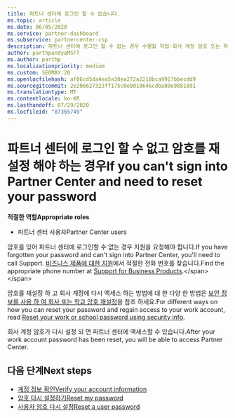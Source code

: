 ```yaml
---
title: 파트너 센터에 로그인 할 수 없습니다.
ms.topic: article
ms.date: 06/05/2020
ms.service: partner-dashboard
ms.subservice: partnercenter-csp
description: 파트너 센터에 로그인 할 수 없는 경우 수행할 작업-회사 계정 암호 또는 학교 계정 암호를 잊어버린 경우 해당 암호를 다시 설정 하는 방법에 대 한 정보를 포함 합니다.
author: parthpandyaMSFT
ms.author: parthp
ms.localizationpriority: medium
ms.custom: SEOMAY.20
ms.openlocfilehash: af06cd5da4ea5a38ea272a2210bca9917bbecdd9
ms.sourcegitcommit: 2e206627323ff175c0e0d10646cdba80e9881891
ms.translationtype: MT
ms.contentlocale: ko-KR
ms.lasthandoff: 07/29/2020
ms.locfileid: "87365749"
---
```

# <a name="if-you-cant-sign-into-partner-center-and-need-to-reset-your-password"></a><span data-ttu-id="c8a33-103">파트너 센터에 로그인 할 수 없고 암호를 재설정 해야 하는 경우</span><span class="sxs-lookup"><span data-stu-id="c8a33-103">If you can't sign into Partner Center and need to reset your password</span></span>

<span data-ttu-id="c8a33-104">**적절한 역할**</span><span class="sxs-lookup"><span data-stu-id="c8a33-104">**Appropriate roles**</span></span>

- <span data-ttu-id="c8a33-105">파트너 센터 사용자</span><span class="sxs-lookup"><span data-stu-id="c8a33-105">Partner Center users</span></span>

<span data-ttu-id="c8a33-106">암호를 잊어 파트너 센터에 로그인할 수 없는 경우 지원을 요청해야 합니다.</span><span class="sxs-lookup"><span data-stu-id="c8a33-106">If you have forgotten your password and can't sign into Partner Center, you'll need to call Support.</span></span> <span data-ttu-id="c8a33-107">[비즈니스 제품에 대한 지원](https://docs.microsoft.com/microsoft-365/admin/contact-support-for-business-products?view=o365-worldwide&tabs=phone#ID0EAADAAA=Phone_support_)에서 적절한 전화 번호를 찾습니다.</span><span class="sxs-lookup"><span data-stu-id="c8a33-107">Find the appropriate phone number at [Support for Business Products](https://docs.microsoft.com/microsoft-365/admin/contact-support-for-business-products?view=o365-worldwide&tabs=phone#ID0EAADAAA=Phone_support_).</span></span> 

<span data-ttu-id="c8a33-108">암호를 재설정 하 고 회사 계정에 다시 액세스 하는 방법에 대 한 다양 한 방법은 [보안 정보를 사용 하 여 회사 또는 학교 암호 재설정](https://docs.microsoft.com/azure/active-directory/user-help/active-directory-passwords-update-your-own-password#how-to-change-your-password)을 참조 하세요.</span><span class="sxs-lookup"><span data-stu-id="c8a33-108">For different ways on how you can reset your password and regain access to your work account, read [Reset your work or school password using security info](https://docs.microsoft.com/azure/active-directory/user-help/active-directory-passwords-update-your-own-password#how-to-change-your-password).</span></span>

<span data-ttu-id="c8a33-109">회사 계정 암호가 다시 설정 되 면 파트너 센터에 액세스할 수 있습니다.</span><span class="sxs-lookup"><span data-stu-id="c8a33-109">After your work account password has been reset, you will be able to access Partner Center.</span></span> 

## <a name="next-steps"></a><span data-ttu-id="c8a33-110">다음 단계</span><span class="sxs-lookup"><span data-stu-id="c8a33-110">Next steps</span></span>

- [<span data-ttu-id="c8a33-111">계정 정보 확인</span><span class="sxs-lookup"><span data-stu-id="c8a33-111">Verify your account information</span></span>](verification-responses.md)
- [<span data-ttu-id="c8a33-112">암호 다시 설정하기</span><span class="sxs-lookup"><span data-stu-id="c8a33-112">Reset my password</span></span>](reset-my-pasword.md)
- [<span data-ttu-id="c8a33-113">사용자 암호 다시 설정</span><span class="sxs-lookup"><span data-stu-id="c8a33-113">Reset a user password</span></span>](reset-a-user-password.md)

